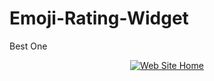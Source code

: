 # Emoji-Rating-Widget
Best One

<p align="center"> <a href="https://t.me/ImRishmika"><img src="https://telegra.ph/file/19cbe0671c13820ee09a9.png"alt="Web Site Home"/></a></p>
